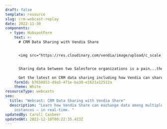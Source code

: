 ```yaml
---
draft: false
template: resource
slug: crm-webcast-replay
date: 2022-11-30
components:
  - type: HubspotForm
    text: >-
      # CRM Data Sharing with Vendia Share


      <img src="https://res.cloudinary.com/vendia/image/upload/c_scale,q_100,w_500/f_auto,q_90/v1669869802/crm-webcast_y1luum.webp" alt="" class="image-float-right" width="220" />


      Sharing data between two Salesforce organizations is a pain...then try to share between 3 or more and it's near impossible.

      Get the latest on CRM data sharing including how Vendia can share data across Salesforce Orgs and keep a ledgered single source of truth for all partners.
    formId: b7650853-d9a5-471e-ba30-e1621a12512a
    theme: White
resourceType: webcasts
seo:
  title: "Webcast: CRM Data Sharing with Vendia Share"
  description: "Learn how Vendia Share can exchange data among multiple Salesforce
    instances — in real-time. "
updatedBy: Caroll Casbeer
updatedAt: 2022-12-10T00:22:35.423Z
---
```

